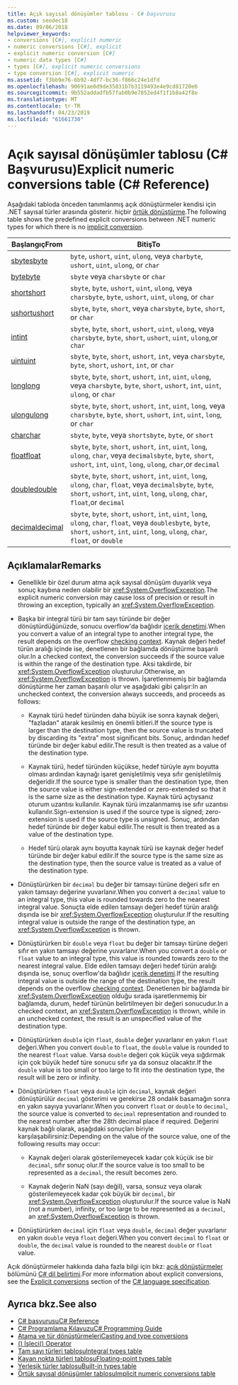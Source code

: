 ```yaml
---
title: Açık sayısal dönüşümler tablosu - C# başvurusu
ms.custom: seodec18
ms.date: 09/06/2018
helpviewer_keywords:
- conversions [C#], explicit numeric
- numeric conversions [C#], explicit
- explicit numeric conversion [C#]
- numeric data types [C#]
- types [C#], explicit numeric conversions
- type conversion [C#], explicit numeric
ms.assetid: f3bb9e76-6b92-4df7-bc36-f866c24e1dfd
ms.openlocfilehash: 90691ae0d9de35831b7b3119493e4e9cd81720e6
ms.sourcegitcommit: 9b552addadfb57fab0b9e7852ed4f1f1b8a42f8e
ms.translationtype: MT
ms.contentlocale: tr-TR
ms.lasthandoff: 04/23/2019
ms.locfileid: "61661730"
---
```

# <a name="explicit-numeric-conversions-table-c-reference"></a><span data-ttu-id="8d730-102">Açık sayısal dönüşümler tablosu (C# Başvurusu)</span><span class="sxs-lookup"><span data-stu-id="8d730-102">Explicit numeric conversions table (C# Reference)</span></span>

<span data-ttu-id="8d730-103">Aşağıdaki tabloda önceden tanımlanmış açık dönüştürmeler kendisi için .NET sayısal türler arasında gösterir. hiçbir [örtük dönüştürme](implicit-numeric-conversions-table.md).</span><span class="sxs-lookup"><span data-stu-id="8d730-103">The following table shows the predefined explicit conversions between .NET numeric types for which there is no [implicit conversion](implicit-numeric-conversions-table.md).</span></span>

|<span data-ttu-id="8d730-104">Başlangıç</span><span class="sxs-lookup"><span data-stu-id="8d730-104">From</span></span>|<span data-ttu-id="8d730-105">Bitiş</span><span class="sxs-lookup"><span data-stu-id="8d730-105">To</span></span>|  
|----------|--------|  
|[<span data-ttu-id="8d730-106">sbyte</span><span class="sxs-lookup"><span data-stu-id="8d730-106">sbyte</span></span>](sbyte.md)|<span data-ttu-id="8d730-107">`byte`, `ushort`, `uint`, `ulong`, veya `char`</span><span class="sxs-lookup"><span data-stu-id="8d730-107">`byte`, `ushort`, `uint`, `ulong`, or `char`</span></span>|  
|[<span data-ttu-id="8d730-108">byte</span><span class="sxs-lookup"><span data-stu-id="8d730-108">byte</span></span>](byte.md)|<span data-ttu-id="8d730-109">`sbyte` veya `char`</span><span class="sxs-lookup"><span data-stu-id="8d730-109">`sbyte` or `char`</span></span>|  
|[<span data-ttu-id="8d730-110">short</span><span class="sxs-lookup"><span data-stu-id="8d730-110">short</span></span>](short.md)|<span data-ttu-id="8d730-111">`sbyte`, `byte`, `ushort`, `uint`, `ulong`, veya `char`</span><span class="sxs-lookup"><span data-stu-id="8d730-111">`sbyte`, `byte`, `ushort`, `uint`, `ulong`, or `char`</span></span>|  
|[<span data-ttu-id="8d730-112">ushort</span><span class="sxs-lookup"><span data-stu-id="8d730-112">ushort</span></span>](ushort.md)|<span data-ttu-id="8d730-113">`sbyte`, `byte`, `short`, veya `char`</span><span class="sxs-lookup"><span data-stu-id="8d730-113">`sbyte`, `byte`, `short`, or `char`</span></span>|  
|[<span data-ttu-id="8d730-114">int</span><span class="sxs-lookup"><span data-stu-id="8d730-114">int</span></span>](int.md)|<span data-ttu-id="8d730-115">`sbyte`, `byte`, `short`, `ushort`, `uint`, `ulong`, veya `char`</span><span class="sxs-lookup"><span data-stu-id="8d730-115">`sbyte`, `byte`, `short`, `ushort`, `uint`, `ulong`,or `char`</span></span>|  
|[<span data-ttu-id="8d730-116">uint</span><span class="sxs-lookup"><span data-stu-id="8d730-116">uint</span></span>](uint.md)|<span data-ttu-id="8d730-117">`sbyte`, `byte`, `short`, `ushort`, `int`, veya `char`</span><span class="sxs-lookup"><span data-stu-id="8d730-117">`sbyte`, `byte`, `short`, `ushort`, `int`, or `char`</span></span>|  
|[<span data-ttu-id="8d730-118">long</span><span class="sxs-lookup"><span data-stu-id="8d730-118">long</span></span>](long.md)|<span data-ttu-id="8d730-119">`sbyte`, `byte`, `short`, `ushort`, `int`, `uint`, `ulong`, veya `char`</span><span class="sxs-lookup"><span data-stu-id="8d730-119">`sbyte`, `byte`, `short`, `ushort`, `int`, `uint`, `ulong`, or `char`</span></span>|  
|[<span data-ttu-id="8d730-120">ulong</span><span class="sxs-lookup"><span data-stu-id="8d730-120">ulong</span></span>](ulong.md)|<span data-ttu-id="8d730-121">`sbyte`, `byte`, `short`, `ushort`, `int`, `uint`, `long`, veya `char`</span><span class="sxs-lookup"><span data-stu-id="8d730-121">`sbyte`, `byte`, `short`, `ushort`, `int`, `uint`, `long`, or `char`</span></span>|  
|[<span data-ttu-id="8d730-122">char</span><span class="sxs-lookup"><span data-stu-id="8d730-122">char</span></span>](char.md)|<span data-ttu-id="8d730-123">`sbyte`, `byte`, veya `short`</span><span class="sxs-lookup"><span data-stu-id="8d730-123">`sbyte`, `byte`, or `short`</span></span>|  
|[<span data-ttu-id="8d730-124">float</span><span class="sxs-lookup"><span data-stu-id="8d730-124">float</span></span>](float.md)|<span data-ttu-id="8d730-125">`sbyte`, `byte`, `short`, `ushort`, `int`, `uint`, `long`, `ulong`, `char`, veya `decimal`</span><span class="sxs-lookup"><span data-stu-id="8d730-125">`sbyte`, `byte`, `short`, `ushort`, `int`, `uint`, `long`, `ulong`, `char`,or `decimal`</span></span>|  
|[<span data-ttu-id="8d730-126">double</span><span class="sxs-lookup"><span data-stu-id="8d730-126">double</span></span>](double.md)|<span data-ttu-id="8d730-127">`sbyte`, `byte`, `short`, `ushort`, `int`, `uint`, `long`, `ulong`, `char`, `float`, veya `decimal`</span><span class="sxs-lookup"><span data-stu-id="8d730-127">`sbyte`, `byte`, `short`, `ushort`, `int`, `uint`, `long`, `ulong`, `char`, `float`,or `decimal`</span></span>|  
|[<span data-ttu-id="8d730-128">decimal</span><span class="sxs-lookup"><span data-stu-id="8d730-128">decimal</span></span>](decimal.md)|<span data-ttu-id="8d730-129">`sbyte`, `byte`, `short`, `ushort`, `int`, `uint`, `long`, `ulong`, `char`, `float`, veya `double`</span><span class="sxs-lookup"><span data-stu-id="8d730-129">`sbyte`, `byte`, `short`, `ushort`, `int`, `uint`, `long`, `ulong`, `char`, `float`, or `double`</span></span>|  
  
## <a name="remarks"></a><span data-ttu-id="8d730-130">Açıklamalar</span><span class="sxs-lookup"><span data-stu-id="8d730-130">Remarks</span></span>  
  
- <span data-ttu-id="8d730-131">Genellikle bir özel durum atma açık sayısal dönüşüm duyarlık veya sonuç kaybına neden olabilir bir <xref:System.OverflowException>.</span><span class="sxs-lookup"><span data-stu-id="8d730-131">The explicit numeric conversion may cause loss of precision or result in throwing an exception, typically an <xref:System.OverflowException>.</span></span>  

- <span data-ttu-id="8d730-132">Başka bir integral türü bir tam sayı türünde bir değer dönüştürdüğünüzde, sonucu overflow'da bağlıdır [içerik denetimi](checked-and-unchecked.md).</span><span class="sxs-lookup"><span data-stu-id="8d730-132">When you convert a value of an integral type to another integral type, the result depends on the overflow [checking context](checked-and-unchecked.md).</span></span> <span data-ttu-id="8d730-133">Kaynak değeri hedef türün aralığı içinde ise, denetlenen bir bağlamda dönüştürme başarılı olur.</span><span class="sxs-lookup"><span data-stu-id="8d730-133">In a checked context, the conversion succeeds if the source value is within the range of the destination type.</span></span> <span data-ttu-id="8d730-134">Aksi takdirde, bir <xref:System.OverflowException> oluşturulur.</span><span class="sxs-lookup"><span data-stu-id="8d730-134">Otherwise, an <xref:System.OverflowException> is thrown.</span></span> <span data-ttu-id="8d730-135">İşaretlenmemiş bir bağlamda dönüştürme her zaman başarılı olur ve aşağıdaki gibi çalışır:</span><span class="sxs-lookup"><span data-stu-id="8d730-135">In an unchecked context, the conversion always succeeds, and proceeds as follows:</span></span>

  - <span data-ttu-id="8d730-136">Kaynak türü hedef türünden daha büyük ise sonra kaynak değeri, "fazladan" atarak kesilmiş en önemli bitleri.</span><span class="sxs-lookup"><span data-stu-id="8d730-136">If the source type is larger than the destination type, then the source value is truncated by discarding its "extra" most significant bits.</span></span> <span data-ttu-id="8d730-137">Sonuç, ardından hedef türünde bir değer kabul edilir.</span><span class="sxs-lookup"><span data-stu-id="8d730-137">The result is then treated as a value of the destination type.</span></span>

  - <span data-ttu-id="8d730-138">Kaynak türü, hedef türünden küçükse, hedef türüyle aynı boyutta olması ardından kaynağı işaret genişletilmiş veya sıfır genişletilmiş değeridir.</span><span class="sxs-lookup"><span data-stu-id="8d730-138">If the source type is smaller than the destination type, then the source value is either sign-extended or zero-extended so that it is the same size as the destination type.</span></span> <span data-ttu-id="8d730-139">Kaynak türü açtıysanız oturum uzantısı kullanılır. Kaynak türü imzalanmamış ise sıfır uzantısı kullanılır.</span><span class="sxs-lookup"><span data-stu-id="8d730-139">Sign-extension is used if the source type is signed; zero-extension is used if the source type is unsigned.</span></span> <span data-ttu-id="8d730-140">Sonuç, ardından hedef türünde bir değer kabul edilir.</span><span class="sxs-lookup"><span data-stu-id="8d730-140">The result is then treated as a value of the destination type.</span></span>

  - <span data-ttu-id="8d730-141">Hedef türü olarak aynı boyutta kaynak türü ise kaynak değer hedef türünde bir değer kabul edilir.</span><span class="sxs-lookup"><span data-stu-id="8d730-141">If the source type is the same size as the destination type, then the source value is treated as a value of the destination type.</span></span>
  
- <span data-ttu-id="8d730-142">Dönüştürürken bir `decimal` bu değer bir tamsayı türüne değeri sıfır en yakın tamsayı değerine yuvarlanır.</span><span class="sxs-lookup"><span data-stu-id="8d730-142">When you convert a `decimal` value to an integral type, this value is rounded towards zero to the nearest integral value.</span></span> <span data-ttu-id="8d730-143">Sonuçta elde edilen tamsayı değeri hedef türün aralığı dışında ise bir <xref:System.OverflowException> oluşturulur.</span><span class="sxs-lookup"><span data-stu-id="8d730-143">If the resulting integral value is outside the range of the destination type, an <xref:System.OverflowException> is thrown.</span></span>  
  
- <span data-ttu-id="8d730-144">Dönüştürürken bir `double` veya `float` bu değer bir tamsayı türüne değeri sıfır en yakın tamsayı değerine yuvarlanır.</span><span class="sxs-lookup"><span data-stu-id="8d730-144">When you convert a `double` or `float` value to an integral type, this value is rounded towards zero to the nearest integral value.</span></span> <span data-ttu-id="8d730-145">Elde edilen tamsayı değeri hedef türün aralığı dışında ise, sonuç overflow'da bağlıdır [içerik denetimi](checked-and-unchecked.md).</span><span class="sxs-lookup"><span data-stu-id="8d730-145">If the resulting integral value is outside the range of the destination type, the result depends on the overflow [checking context](checked-and-unchecked.md).</span></span> <span data-ttu-id="8d730-146">Denetlenen bir bağlamda bir <xref:System.OverflowException> olduğu sırada işaretlenmemiş bir bağlamda, durum, hedef türünün belirtilmeyen bir değeri sonucudur.</span><span class="sxs-lookup"><span data-stu-id="8d730-146">In a checked context, an <xref:System.OverflowException> is thrown, while in an unchecked context, the result is an unspecified value of the destination type.</span></span>  
  
- <span data-ttu-id="8d730-147">Dönüştürürken `double` için `float`, `double` değer yuvarlanır en yakın `float` değeri.</span><span class="sxs-lookup"><span data-stu-id="8d730-147">When you convert `double` to `float`, the `double` value is rounded to the nearest `float` value.</span></span> <span data-ttu-id="8d730-148">Varsa `double` değeri çok küçük veya sığdırmak için çok büyük hedef türe sonucu sıfır ya da sonsuz olacaktır.</span><span class="sxs-lookup"><span data-stu-id="8d730-148">If the `double` value is too small or too large to fit into the destination type, the result will be zero or infinity.</span></span>  
  
- <span data-ttu-id="8d730-149">Dönüştürürken `float` veya `double` için `decimal`, kaynak değeri dönüştürülür `decimal` gösterimi ve gerekirse 28 ondalık basamağın sonra en yakın sayıya yuvarlanır.</span><span class="sxs-lookup"><span data-stu-id="8d730-149">When you convert `float` or `double` to `decimal`, the source value is converted to `decimal` representation and rounded to the nearest number after the 28th decimal place if required.</span></span> <span data-ttu-id="8d730-150">Değerini kaynak bağlı olarak, aşağıdaki sonuçları biriyle karşılaşabilirsiniz:</span><span class="sxs-lookup"><span data-stu-id="8d730-150">Depending on the value of the source value, one of the following results may occur:</span></span>  

  - <span data-ttu-id="8d730-151">Kaynak değeri olarak gösterilemeyecek kadar çok küçük ise bir `decimal`, sıfır sonuç olur.</span><span class="sxs-lookup"><span data-stu-id="8d730-151">If the source value is too small to be represented as a `decimal`, the result becomes zero.</span></span>  

  - <span data-ttu-id="8d730-152">Kaynak değerin NaN (sayı değil), varsa, sonsuz veya olarak gösterilemeyecek kadar çok büyük bir `decimal`, bir <xref:System.OverflowException> oluşturulur.</span><span class="sxs-lookup"><span data-stu-id="8d730-152">If the source value is NaN (not a number), infinity, or too large to be represented as a `decimal`, an <xref:System.OverflowException> is thrown.</span></span>  
  
- <span data-ttu-id="8d730-153">Dönüştürürken `decimal` için `float` veya `double`, `decimal` değer yuvarlanır en yakın `double` veya `float` değeri.</span><span class="sxs-lookup"><span data-stu-id="8d730-153">When you convert `decimal` to `float` or `double`, the `decimal` value is rounded to the nearest `double` or `float` value.</span></span>  
  
 <span data-ttu-id="8d730-154">Açık dönüştürmeler hakkında daha fazla bilgi için bkz: [açık dönüştürmeler](~/_csharplang/spec/conversions.md#explicit-conversions) bölümünü [C# dil belirtimi](../language-specification/index.md).</span><span class="sxs-lookup"><span data-stu-id="8d730-154">For more information about explicit conversions, see the [Explicit conversions](~/_csharplang/spec/conversions.md#explicit-conversions) section of the [C# language specification](../language-specification/index.md).</span></span>
  
## <a name="see-also"></a><span data-ttu-id="8d730-155">Ayrıca bkz.</span><span class="sxs-lookup"><span data-stu-id="8d730-155">See also</span></span>

- [<span data-ttu-id="8d730-156">C# başvurusu</span><span class="sxs-lookup"><span data-stu-id="8d730-156">C# Reference</span></span>](../index.md)
- [<span data-ttu-id="8d730-157">C# Programlama Kılavuzu</span><span class="sxs-lookup"><span data-stu-id="8d730-157">C# Programming Guide</span></span>](../../programming-guide/index.md)
- [<span data-ttu-id="8d730-158">Atama ve tür dönüştürmeleri</span><span class="sxs-lookup"><span data-stu-id="8d730-158">Casting and type conversions</span></span>](../../programming-guide/types/casting-and-type-conversions.md)
- [<span data-ttu-id="8d730-159">() İşleci</span><span class="sxs-lookup"><span data-stu-id="8d730-159">() Operator</span></span>](../operators/invocation-operator.md)
- [<span data-ttu-id="8d730-160">Tam sayı türleri tablosu</span><span class="sxs-lookup"><span data-stu-id="8d730-160">Integral types table</span></span>](integral-types-table.md)
- [<span data-ttu-id="8d730-161">Kayan nokta türleri tablosu</span><span class="sxs-lookup"><span data-stu-id="8d730-161">Floating-point types table</span></span>](floating-point-types-table.md)
- [<span data-ttu-id="8d730-162">Yerleşik türler tablosu</span><span class="sxs-lookup"><span data-stu-id="8d730-162">Built-in types table</span></span>](built-in-types-table.md)
- [<span data-ttu-id="8d730-163">Örtük sayısal dönüşümler tablosu</span><span class="sxs-lookup"><span data-stu-id="8d730-163">Implicit numeric conversions table</span></span>](implicit-numeric-conversions-table.md)
